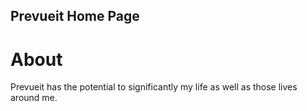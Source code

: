 Prevueit Home Page
---

# About

Prevueit has the potential to significantly my life as well as those lives around me.